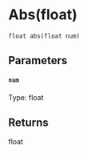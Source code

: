 # Abs(float)

```
float abs(float num)
```

## Parameters

#### `num`
Type: float

## Returns

float



